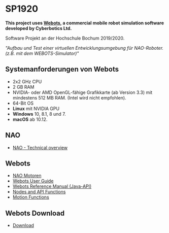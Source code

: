 # SP1920

**This project uses [Webots](https://cyberbotics.com/), a commercial mobile robot simulation software developed by Cyberbotics Ltd.**

Software Projekt an der Hochschule Bochum 2019/2020. 

*"Aufbau und Test einer virtuellen Entwicklungsumgebung für NAO-Roboter. (z.B. mit dem WEBOTS-Simulator)"*

## Systemanforderungen von Webots
* 2x2 GHz CPU
* 2 GB RAM
* NVIDIA- oder AMD OpenGL-fähige Grafikkarte (ab Version 3.3) mit mindestens 512 MB RAM. (Intel wird nicht empfohlen).
* 64-Bit OS
* **Linux** mit NVIDIA GPU
* **Windows** 10, 8.1, 8 und 7.
* **macOS** ab 10.12.

## NAO
* [NAO - Technical overview](http://doc.aldebaran.com/2-1/family/robots/index_robots.html)

## Webots
* [NAO Motoren](https://cyberbotics.com/doc/guide/nao)
* [Webots User Guide](https://www.cyberbotics.com/doc/guide/index)
* [Webots Reference Manual (Java-API)](https://www.cyberbotics.com/doc/reference/java-api)
* [Nodes and API Functions](https://www.cyberbotics.com/doc/reference/nodes-and-api-functions)
* [Motion Functions](https://www.cyberbotics.com/doc/reference/motion)

## Webots Download
* [Download](https://github.com/cyberbotics/webots/releases/latest)
